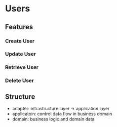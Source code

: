 # Users

## Features

### Create User

### Update User

### Retrieve User

### Delete User

## Structure

-   adapter: infrastructure layer -> application layer
-   applicatoin: control data flow in business domain
-   domain: business logic and domain data
